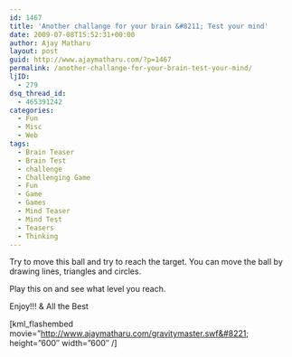 ```yaml
---
id: 1467
title: 'Another challange for your brain &#8211; Test your mind'
date: 2009-07-08T15:52:31+00:00
author: Ajay Matharu
layout: post
guid: http://www.ajaymatharu.com/?p=1467
permalink: /another-challange-for-your-brain-test-your-mind/
ljID:
  - 279
dsq_thread_id:
  - 465391242
categories:
  - Fun
  - Misc
  - Web
tags:
  - Brain Teaser
  - Brain Test
  - challenge
  - Challenging Game
  - Fun
  - Game
  - Games
  - Mind Teaser
  - Mind Test
  - Teasers
  - Thinking
---
```

Try to move this ball and try to reach the target. You can move the ball by drawing lines, triangles and circles.

Play this on and see what level you reach.

Enjoy!!! & All the Best

[kml_flashembed movie=&#8221;http://www.ajaymatharu.com/gravitymaster.swf&#8221; height=&#8221;600&#8243; width=&#8221;600&#8243; /]
